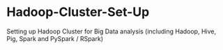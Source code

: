# Hadoop-Cluster-Set-Up
Setting up Hadoop Cluster for Big Data analysis (including Hadoop, Hive, Pig, Spark and PySpark / RSpark)
